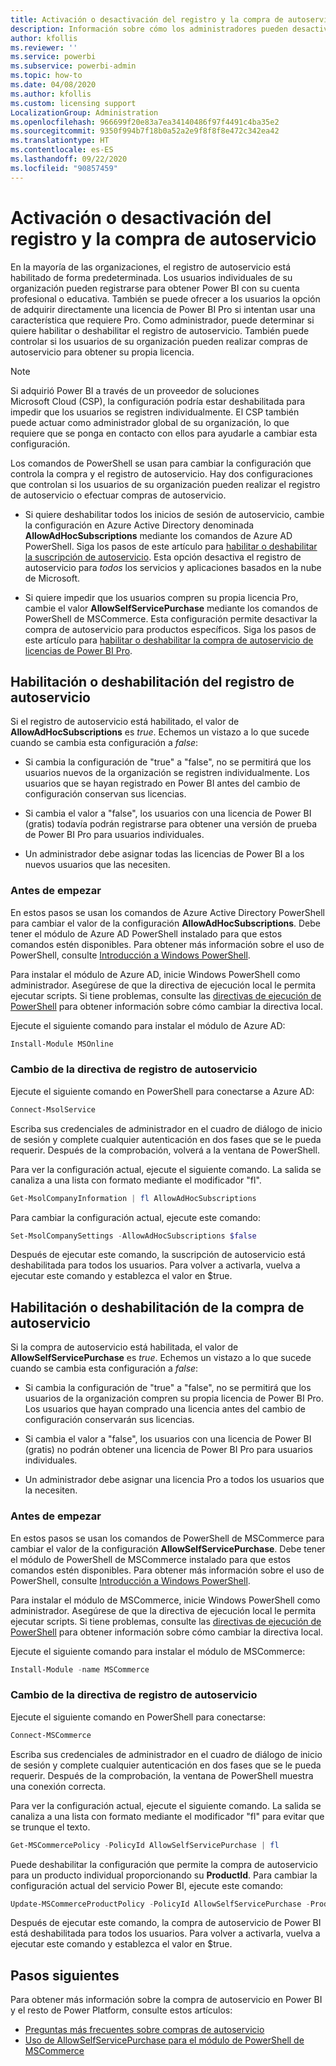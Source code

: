 ```yaml
---
title: Activación o desactivación del registro y la compra de autoservicio
description: Información sobre cómo los administradores pueden desactivar la posibilidad de que los usuarios se registren en el servicio Power BI y compren o actualicen una licencia.
author: kfollis
ms.reviewer: ''
ms.service: powerbi
ms.subservice: powerbi-admin
ms.topic: how-to
ms.date: 04/08/2020
ms.author: kfollis
ms.custom: licensing support
LocalizationGroup: Administration
ms.openlocfilehash: 966699f20e83a7ea34140486f97f4491c4ba35e2
ms.sourcegitcommit: 9350f994b7f18b0a52a2e9f8f8f8e472c342ea42
ms.translationtype: HT
ms.contentlocale: es-ES
ms.lasthandoff: 09/22/2020
ms.locfileid: "90857459"
---
```

# <a name="enable-or-disable-self-service-sign-up-and-purchasing"></a>Activación o desactivación del registro y la compra de autoservicio

En la mayoría de las organizaciones, el registro de autoservicio está habilitado de forma predeterminada. Los usuarios individuales de su organización pueden registrarse para obtener Power BI con su cuenta profesional o educativa. También se puede ofrecer a los usuarios la opción de adquirir directamente una licencia de Power BI Pro si intentan usar una característica que requiere Pro. Como administrador, puede determinar si quiere habilitar o deshabilitar el registro de autoservicio. También puede controlar si los usuarios de su organización pueden realizar compras de autoservicio para obtener su propia licencia.

> [!NOTE]
>Si adquirió Power BI a través de un proveedor de soluciones Microsoft Cloud (CSP), la configuración podría estar deshabilitada para impedir que los usuarios se registren individualmente. El CSP también puede actuar como administrador global de su organización, lo que requiere que se ponga en contacto con ellos para ayudarle a cambiar esta configuración.
>
>

Los comandos de PowerShell se usan para cambiar la configuración que controla la compra y el registro de autoservicio. Hay dos configuraciones que controlan si los usuarios de su organización pueden realizar el registro de autoservicio o efectuar compras de autoservicio.

- Si quiere deshabilitar todos los inicios de sesión de autoservicio, cambie la configuración en Azure Active Directory denominada **AllowAdHocSubscriptions** mediante los comandos de Azure AD PowerShell. Siga los pasos de este artículo para [habilitar o deshabilitar la suscripción de autoservicio](#enable-or-disable-self-service-signup). Esta opción desactiva el registro de autoservicio para *todos* los servicios y aplicaciones basados en la nube de Microsoft.

- Si quiere impedir que los usuarios compren su propia licencia Pro, cambie el valor **AllowSelfServicePurchase** mediante los comandos de PowerShell de MSCommerce. Esta configuración permite desactivar la compra de autoservicio para productos específicos. Siga los pasos de este artículo para [habilitar o deshabilitar la compra de autoservicio de licencias de Power BI Pro](#enable-or-disable-self-service-purchase).

## <a name="enable-or-disable-self-service-signup"></a>Habilitación o deshabilitación del registro de autoservicio

Si el registro de autoservicio está habilitado, el valor de **AllowAdHocSubscriptions** es *true*. Echemos un vistazo a lo que sucede cuando se cambia esta configuración a *false*:

- Si cambia la configuración de "true" a "false", no se permitirá que los usuarios nuevos de la organización se registren individualmente. Los usuarios que se hayan registrado en Power BI antes del cambio de configuración conservan sus licencias.

- Si cambia el valor a "false", los usuarios con una licencia de Power BI (gratis) todavía podrán registrarse para obtener una versión de prueba de Power BI Pro para usuarios individuales.

- Un administrador debe asignar todas las licencias de Power BI a los nuevos usuarios que las necesiten.

### <a name="before-you-begin"></a>Antes de empezar

En estos pasos se usan los comandos de Azure Active Directory PowerShell para cambiar el valor de la configuración **AllowAdHocSubscriptions**. Debe tener el módulo de Azure AD PowerShell instalado para que estos comandos estén disponibles. Para obtener más información sobre el uso de PowerShell, consulte [Introducción a Windows PowerShell](/powershell/scripting/getting-started/getting-started-with-windows-powershell?view=powershell-7).

Para instalar el módulo de Azure AD, inicie Windows PowerShell como administrador. Asegúrese de que la directiva de ejecución local le permita ejecutar scripts. Si tiene problemas, consulte las [directivas de ejecución de PowerShell](/powershell/module/microsoft.powershell.core/about/about_execution_policies?view=powershell-7#powershell-execution-policies) para obtener información sobre cómo cambiar la directiva local.

Ejecute el siguiente comando para instalar el módulo de Azure AD:

```powershell
Install-Module MSOnline
```

### <a name="change-the-self-service-signup-policy"></a>Cambio de la directiva de registro de autoservicio

Ejecute el siguiente comando en PowerShell para conectarse a Azure AD:

```powershell
Connect-MsolService
```

Escriba sus credenciales de administrador en el cuadro de diálogo de inicio de sesión y complete cualquier autenticación en dos fases que se le pueda requerir. Después de la comprobación, volverá a la ventana de PowerShell.

Para ver la configuración actual, ejecute el siguiente comando. La salida se canaliza a una lista con formato mediante el modificador "fl".

```powershell
Get-MsolCompanyInformation | fl AllowAdHocSubscriptions
```

Para cambiar la configuración actual, ejecute este comando:

```powershell
Set-MsolCompanySettings -AllowAdHocSubscriptions $false
```

Después de ejecutar este comando, la suscripción de autoservicio está deshabilitada para todos los usuarios. Para volver a activarla, vuelva a ejecutar este comando y establezca el valor en $true.

## <a name="enable-or-disable-self-service-purchase"></a>Habilitación o deshabilitación de la compra de autoservicio

Si la compra de autoservicio está habilitada, el valor de **AllowSelfServicePurchase** es *true*. Echemos un vistazo a lo que sucede cuando se cambia esta configuración a *false*:

- Si cambia la configuración de "true" a "false", no se permitirá que los usuarios de la organización compren su propia licencia de Power BI Pro. Los usuarios que hayan comprado una licencia antes del cambio de configuración conservarán sus licencias.

- Si cambia el valor a "false", los usuarios con una licencia de Power BI (gratis) no podrán obtener una licencia de Power BI Pro para usuarios individuales. 

- Un administrador debe asignar una licencia Pro a todos los usuarios que la necesiten.

### <a name="before-you-begin"></a>Antes de empezar

En estos pasos se usan los comandos de PowerShell de MSCommerce para cambiar el valor de la configuración **AllowSelfServicePurchase**. Debe tener el módulo de PowerShell de MSCommerce instalado para que estos comandos estén disponibles. Para obtener más información sobre el uso de PowerShell, consulte [Introducción a Windows PowerShell](/powershell/scripting/getting-started/getting-started-with-windows-powershell?view=powershell-7).

Para instalar el módulo de MSCommerce, inicie Windows PowerShell como administrador. Asegúrese de que la directiva de ejecución local le permita ejecutar scripts. Si tiene problemas, consulte las [directivas de ejecución de PowerShell](/powershell/module/microsoft.powershell.core/about/about_execution_policies?view=powershell-7#powershell-execution-policies) para obtener información sobre cómo cambiar la directiva local.

Ejecute el siguiente comando para instalar el módulo de MSCommerce:

```powershell
Install-Module -name MSCommerce
```

### <a name="change-the-self-service-signup-policy"></a>Cambio de la directiva de registro de autoservicio

Ejecute el siguiente comando en PowerShell para conectarse:

```powershell
Connect-MSCommerce
```

Escriba sus credenciales de administrador en el cuadro de diálogo de inicio de sesión y complete cualquier autenticación en dos fases que se le pueda requerir. Después de la comprobación, la ventana de PowerShell muestra una conexión correcta.

Para ver la configuración actual, ejecute el siguiente comando. La salida se canaliza a una lista con formato mediante el modificador "fl" para evitar que se trunque el texto.

```powershell
Get-MSCommercePolicy -PolicyId AllowSelfServicePurchase | fl
```

Puede deshabilitar la configuración que permite la compra de autoservicio para un producto individual proporcionando su **ProductId**. Para cambiar la configuración actual del servicio Power BI, ejecute este comando:

```powershell
Update-MSCommerceProductPolicy -PolicyId AllowSelfServicePurchase -ProductId CFQ7TTC0L3PB -Enabled $False
```

Después de ejecutar este comando, la compra de autoservicio de Power BI está deshabilitada para todos los usuarios. Para volver a activarla, vuelva a ejecutar este comando y establezca el valor en $true.

## <a name="next-steps"></a>Pasos siguientes

Para obtener más información sobre la compra de autoservicio en Power BI y el resto de Power Platform, consulte estos artículos:

- [Preguntas más frecuentes sobre compras de autoservicio](/microsoft-365/commerce/subscriptions/self-service-purchase-faq?view=o365-worldwide#admin-capabilities)
- [Uso de AllowSelfServicePurchase para el módulo de PowerShell de MSCommerce](/microsoft-365/commerce/subscriptions/allowselfservicepurchase-powershell?view=o365-worldwide)